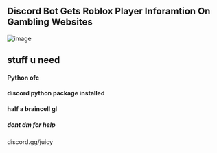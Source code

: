 ## Discord Bot Gets Roblox Player Inforamtion On Gambling Websites
![image](https://user-images.githubusercontent.com/98252854/194438968-51852532-a475-4244-b445-36ae07bbeb87.png)

## stuff u need
#### Python ofc
#### discord python package installed
#### half a braincell gl
##### dont dm for help
discord.gg/juicy
